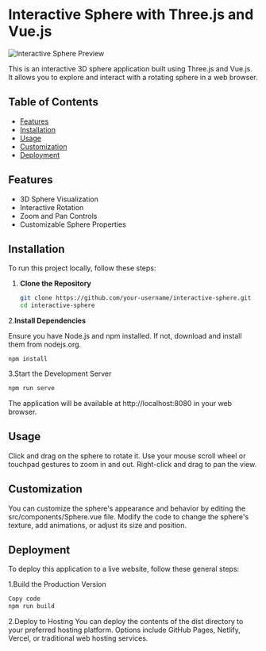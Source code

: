 # Interactive Sphere with Three.js and Vue.js

![Interactive Sphere Preview](demo.gif)

This is an interactive 3D sphere application built using Three.js and Vue.js. It allows you to explore and interact with a rotating sphere in a web browser.

## Table of Contents

- [Features](#features)
- [Installation](#installation)
- [Usage](#usage)
- [Customization](#customization)
- [Deployment](#deployment)

## Features

- 3D Sphere Visualization
- Interactive Rotation
- Zoom and Pan Controls
- Customizable Sphere Properties

## Installation

To run this project locally, follow these steps:

1. **Clone the Repository**

   ```bash
   git clone https://github.com/your-username/interactive-sphere.git
   cd interactive-sphere
   
2.**Install Dependencies**

Ensure you have Node.js and npm installed. If not, download and install them from nodejs.org.

```
npm install
```
3.Start the Development Server

```bash
npm run serve
```
The application will be available at http://localhost:8080 in your web browser.

## Usage

Click and drag on the sphere to rotate it.
Use your mouse scroll wheel or touchpad gestures to zoom in and out.
Right-click and drag to pan the view.

## Customization
You can customize the sphere's appearance and behavior by editing the src/components/Sphere.vue file. Modify the code to change the sphere's texture, add animations, or adjust its size and position.

## Deployment
To deploy this application to a live website, follow these general steps:

1.Build the Production Version

```bash
Copy code
npm run build

```
2.Deploy to Hosting
You can deploy the contents of the dist directory to your preferred hosting platform. Options include GitHub Pages, Netlify, Vercel, or traditional web hosting services.
